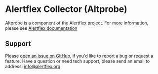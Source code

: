 # Alertflex Collector (Altprobe)

Altprobe is a component of the Alertflex project. For more information, please see [Alertflex documentation](https://alertflex.org/doc/index.html)

## Support

Please [open an issue on GitHub](https://github.com/olegzhr/altprobe/issues), if you'd like to report a bug or request a feature.
Have a question or need tech support, please send an email to address: info@alertflex.org


